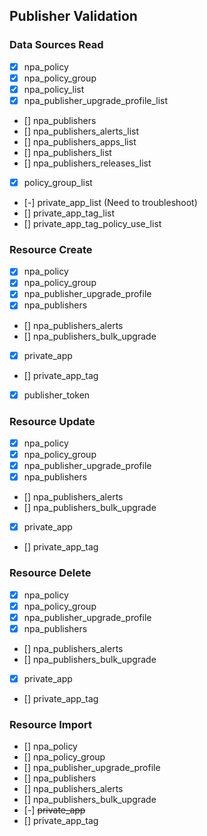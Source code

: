 ## Publisher Validation

### Data Sources Read
 - [x] npa_policy
 - [x] npa_policy_group
 - [x] npa_policy_list
 - [x] npa_publisher_upgrade_profile_list
 - [] npa_publishers
 - [] npa_publishers_alerts_list
 - [] npa_publishers_apps_list
 - [] npa_publishers_list
 - [] npa_publishers_releases_list
 - [x] policy_group_list
 - [-] private_app_list (Need to troubleshoot)
 - [] private_app_tag_list
 - [] private_app_tag_policy_use_list


 ### Resource Create
- [x] npa_policy
- [x] npa_policy_group
- [x] npa_publisher_upgrade_profile
- [x] npa_publishers
- [] npa_publishers_alerts
- [] npa_publishers_bulk_upgrade
- [x] private_app
- [] private_app_tag
- [x] publisher_token

 ### Resource Update
- [x] npa_policy
- [x] npa_policy_group
- [x] npa_publisher_upgrade_profile
- [x] npa_publishers
- [] npa_publishers_alerts
- [] npa_publishers_bulk_upgrade
- [x] private_app
- [] private_app_tag

 ### Resource Delete
- [x] npa_policy
- [x] npa_policy_group
- [x] npa_publisher_upgrade_profile
- [x] npa_publishers
- [] npa_publishers_alerts
- [] npa_publishers_bulk_upgrade
- [x] private_app
- [] private_app_tag


 ### Resource Import
- [] npa_policy
- [] npa_policy_group
- [] npa_publisher_upgrade_profile
- [] npa_publishers
- [] npa_publishers_alerts
- [] npa_publishers_bulk_upgrade
- [-] ~~private_app~~
- [] private_app_tag


